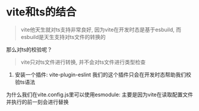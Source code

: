 # vite和ts的结合

> vite他天生就对ts支持非常良好, 因为vite在开发时态是基于esbuild, 而esbuild是天生支持对ts文件的转换的

那么对ts的校验呢？

> vite只对ts文件进行转换, 并不会对ts文件进行类型检查

1. 安装一个插件: vite-plugin-eslint
    我们的这个插件只会在开发时态帮助我们校验ts语法

为什么我们在vite.config.js里可以使用esmodule: 主要是因为vite在读取配置文件并执行的前一刻会进行替换